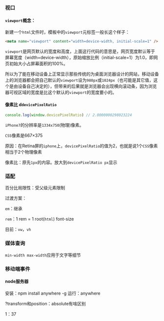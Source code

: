 ### 视口

#### `viewport`概念：

新建一个`html`文件时，模板中的`viewport`元标签一般长这个样子：

```html
<meta name="viewport" content="width=device-width, initial-scale=1" />
```

`viewport`是网页默认的宽度和高度，上面这行代码的意思是，网页宽度默认等于屏幕宽度（width=device-width），原始缩放比例（initial-scale=1）为1.0，即网页初始大小占屏幕面积的100%。

所以为了能在移动设备上正常显示那些传统的为桌面浏览器设计的网站，移动设备上的浏览器都会把自己默认的`viewport`设为`980px`或`1024px`（也可能是其它值，这个是由设备自己决定的），但带来的后果就是浏览器会出现横向滚动条，因为浏览器可视区域的宽度是比这个默认的`viewport`的宽度要小的。

#### 像素比 d`devicePixelRatio`

```javascript
console.log(window.devicePixelRatio) // 2.0000000298023224
```

`iPhone7`的分辨率是`1334x750`(物理)像素。

`CSS`像素是667×375

原因：在Retina屏的`iphone`上，`devicePixelRatio`的值为2，也就是说1个`CSS`像素相当于2个物理像素

像素比：原先`1px`的内容。放大到`devicePixelRatio px`显示

### 适配

百分比局限性：受父级元素限制

过渡方案：

`em`：继承

`rem`：1 rem = 1 root(`html`) font-size

目前：`vw`，`vh`

### 媒体查询

`min-width max-width`应用于文字等细节

### 移动端事件

#### node服务器 

安装：npm install anywhere -g
运行：anywhere

?transform和position：absolute有啥区别

1：37